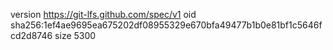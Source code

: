 version https://git-lfs.github.com/spec/v1
oid sha256:1ef4ae9695ea675202df08955329e670bfa49477b1b0e81bf1c5646fcd2d8746
size 5300

